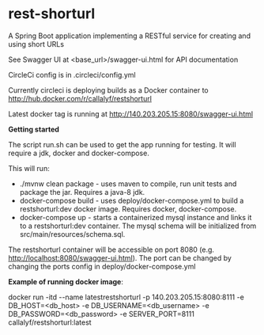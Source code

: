 # rest-shorturl
A Spring Boot application implementing a RESTful service for creating and using short URLs

See Swagger UI at <base_url>/swagger-ui.html for API documentation

CircleCi config is in .circleci/config.yml

Currently circleci is deploying builds as a Docker container to <http://hub.docker.com/r/callalyf/restshorturl>

Latest docker tag is running at <http://140.203.205.15:8080/swagger-ui.html>

**Getting started**

The script run.sh can be used to get the app running for testing. It will require a jdk, docker and docker-compose.

This will run:
* ./mvnw clean package  - uses maven to compile, run unit tests and package the jar. Requires a java-8 jdk.
* docker-compose build - uses deploy/docker-compose.yml to build a restshorturl:dev docker image. Requires docker, docker-compose.
* docker-compose up - starts a containerized mysql instance and links it to a restshorturl:dev container. The mysql schema will be initialized from src/main/resources/schema.sql.

The restshorturl container will be accessible on port 8080 (e.g. <http://localhost:8080/swagger-ui.html>). The port can be changed by changing the ports config in deploy/docker-compose.yml

**Example of running docker image**:

docker run -itd --name latestrestshorturl -p 140.203.205.15:8080:8111 -e DB_HOST=<db_host> -e DB_USERNAME=<db_username> -e DB_PASSWORD=<db_password> -e SERVER_PORT=8111 callalyf/restshorturl:latest
